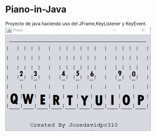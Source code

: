 # Piano-in-Java
Proyecto de java haciendo uso del JFrame,KeyListener y KeyEvent.  
![alt text](https://github.com/Josedavidpc310/Piano-in-Java/blob/master/Instrucciones.jpg)
